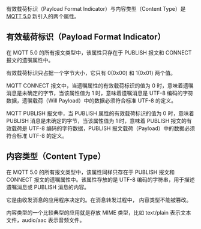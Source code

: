 有效载荷标识（Payload Format Indicator）与内容类型（Content Type）是 [MQTT 5.0](https://www.emqx.com/zh/mqtt/mqtt5) 新引入的两个属性。

## 有效载荷标识（Payload Format Indicator）

在 MQTT 5.0 的所有报文类型中，该属性只存在于 PUBLISH 报文和 CONNECT 报文的遗嘱属性中。

有效载荷标识只占据一个字节大小，它只有 0(0x00) 和 1(0x01) 两个值。

MQTT CONNECT 报文中，当遗嘱属性的有效载荷标识的值为 0 时，意味着遗嘱消息是未确定的字节，当该属性值为 1 时，意味着遗嘱消息是 UTF-8 编码的字符数据，遗嘱载荷（Will Payload）中的数据必须符合标准 UTF-8 的定义。

MQTT PUBLISH 报文中，当 PUBLISH 属性的有效载荷标识的值为 0 时，意味着 PUBLISH 消息是未确定的字节，当该属性值为 1 时，意味着 PUBLISH 报文的有效载荷是 UTF-8 编码的字符数据，PUBLISH 报文载荷（Payload）中的数据必须符合标准 UTF-8 的定义。

## 内容类型（Content Type）

在 MQTT 5.0 的所有报文类型中，该属性同样只存在于 PUBLISH 报文和 CONNECT 报文的遗嘱属性中。该属性存放的是 UTF-8 编码的字符串，用于描述遗嘱消息或 PUBLISH 消息的内容。

它是由收发消息的应用程序决定的。在消息转发过程中， 内容类型不能被篡改。

内容类型的一个比较典型的应用就是存放 MIME 类型，比如 text/plain 表示文本文件，audio/aac 表示音频文件。
